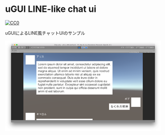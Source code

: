 # uGUI LINE-like chat ui

[![CC0](http://img.shields.io/badge/license-CC0-blue.svg?style=flat-square)](COPYING.txt)

uGUIによるLINE風チャットUIのサンプル

![Screenshot](image.png)
